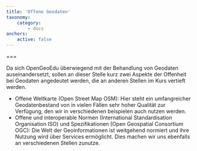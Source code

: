 ```yaml
---
title: 'Offene Geodaten'
taxonomy:
    category:
        - docs
anchors:
    active: false
---
```

===

Da sich OpenGeoEdu überwiegend mit der Behandlung von Geodaten auseinandersetzt, sollen an dieser Stelle kurz zwei Aspekte der Offenheit bei Geodaten angedeutet werden, die an anderen Stellen im Kurs vertieft werden.

* Offene Weltkarte (Open Street Map OSM): Hier steht ein umfangreicher Geodatenbestand von in vielen Fällen sehr hoher Qualität zur Verfügung, den wir in verschiedenen beispielen auch nutzen werden.
* Offene und interoperable Normen (International Standardisation Organisation ISO) und Spezifikationen (Open Geospatial Consortium OGC): Die Welt der Geoinformationen ist weitgehend normiert und ihre Nutzung wird über Services ermöglicht. Dies machen wir uns ebenfalls an verschiedenen Stellen zunutze.
